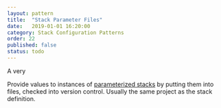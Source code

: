 ```yaml
---
layout: pattern
title:  "Stack Parameter Files"
date:   2019-01-01 16:20:00
category: Stack Configuration Patterns
order: 22
published: false
status: todo
---
```


A very

Provide values to instances of [parameterized stacks](parameterized-stack.adoc) by putting them into files, checked into version control. Usually the same project as the stack definition.

